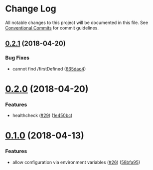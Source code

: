 # Change Log

All notable changes to this project will be documented in this file.
See [Conventional Commits](https://conventionalcommits.org) for commit guidelines.

<a name="0.2.1"></a>
## [0.2.1](https://github.com/jdolle/graphql-prefab/compare/v0.2.0...v0.2.1) (2018-04-20)


### Bug Fixes

* cannot find /firstDefined ([665dac4](https://github.com/jdolle/graphql-prefab/commit/665dac4))




<a name="0.2.0"></a>
# [0.2.0](https://github.com/jdolle/graphql-prefab/compare/v0.1.0...v0.2.0) (2018-04-20)


### Features

* healthcheck ([#29](https://github.com/jdolle/graphql-prefab/issues/29)) ([1e450bc](https://github.com/jdolle/graphql-prefab/commit/1e450bc))




<a name="0.1.0"></a>
# [0.1.0](https://github.com/jdolle/graphql-prefab/compare/0.0.2...0.1.0) (2018-04-13)


### Features

* allow configuration via environment variables ([#26](https://github.com/jdolle/graphql-prefab/issues/26)) ([58bfa95](https://github.com/jdolle/graphql-prefab/commit/58bfa95))
